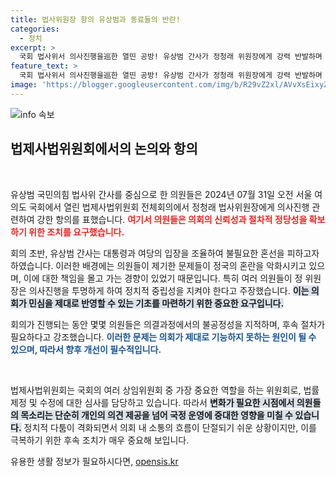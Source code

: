 ```yaml
---
title: 법사위원장 항의 유상범과 동료들의 반란!
categories:
  - 정치
excerpt: >
  국회 법사위서 의사진행을巡한 열띤 공방! 유상범 간사가 정청래 위원장에게 강력 반발하며 국회의 긴장이 고조되고 있다. 클릭해 그 속내를 확인하세요!
feature_text: >
  국회 법사위서 의사진행을巡한 열띤 공방! 유상범 간사가 정청래 위원장에게 강력 반발하며 국회의 긴장이 고조되고 있다. 클릭해 그 속내를 확인하세요!
image: 'https://blogger.googleusercontent.com/img/b/R29vZ2xl/AVvXsEixyZcFfHzMRdzZMjFBmAUKJYCLCGyLL1o632UiGVXcaFdKo_bkvkuCioo0uUKlGfBVcT3P84aROyZIXSBEx3Aw5nCQ3pTgDom1WDC4m8eifvWiAmWEEVb4x6G_l8C0QH225ldMjyaFvpxGEBGNO37VmDTDMHGhJPq73UglMfDca1-0aw/s1600/blogspot.png'
---
```


<p><img src="https://blogger.googleusercontent.com/img/b/R29vZ2xl/AVvXsEixyZcFfHzMRdzZMjFBmAUKJYCLCGyLL1o632UiGVXcaFdKo_bkvkuCioo0uUKlGfBVcT3P84aROyZIXSBEx3Aw5nCQ3pTgDom1WDC4m8eifvWiAmWEEVb4x6G_l8C0QH225ldMjyaFvpxGEBGNO37VmDTDMHGhJPq73UglMfDca1-0aw/s1600/blogspot.png" alt="info 속보" /></p>

<h2 data-ke-size="size26">법제사법위원회에서의 논의와 항의</h2>

<p data-ke-size="size16">&nbsp;</p> 

<p>유상범 국민의힘 법사위 간사를 중심으로 한 의원들은 2024년 07월 31일 오전 서울 여의도 국회에서 열린 법제사법위원회 전체회의에서 정청래 법사위원장에게 의사진행 관련하여 강한 항의를 표했습니다. <b><span style="color: #ee2323;">여기서 의원들은 의회의 신뢰성과 절차적 정당성을 확보하기 위한 조치를 요구했습니다.</span></b> </p>

<p>회의 초반, 유상범 간사는 대통령과 여당의 입장을 조율하여 불필요한 혼선을 피하고자 하였습니다. 이러한 배경에는 의원들이 제기한 문제들이 정국의 혼란을 악화시키고 있으며, 이에 대한 책임을 몰고 가는 경향이 있었기 때문입니다. 특히 여러 의원들이 정 위원장은 의사진행을 투명하게 하여 정치적 중립성을 지켜야 한다고 주장했습니다. <b><span style="background-color: #21538527;">이는 의회가 민심을 제대로 반영할 수 있는 기초를 마련하기 위한 중요한 요구입니다.</span></b></p>

<p>회의가 진행되는 동안 몇몇 의원들은 의결과정에서의 불공정성을 지적하며, 후속 절차가 필요하다고 강조했습니다. <b><span style="color: #1a5490;">이러한 문제는 의회가 제대로 기능하지 못하는 원인이 될 수 있으며, 따라서 향후 개선이 필수적입니다.</span></b></p>

<p data-ke-size="size16">&nbsp;</p> 

<p>법제사법위원회는 국회의 여러 상임위원회 중 가장 중요한 역할을 하는 위원회로, 법률 제정 및 수정에 대한 심사를 담당하고 있습니다. 따라서 <b><span style="background-color: #21538527;">변화가 필요한 시점에서 의원들의 목소리는 단순히 개인의 의견 제공을 넘어 국정 운영에 중대한 영향을 미칠 수 있습니다.</span></b> 정치적 다툼이 격화되면서 의회 내 소통의 흐름이 단절되기 쉬운 상황이지만, 이를 극복하기 위한 후속 조치가 매우 중요해 보입니다.</p>

<!-- 계속 이어지는 내용이라면, 다른 주제로 이어지거나 더 많은 정보를 추가하여 2500자 이상의 글을 계속 작성할 수 있습니다. -->
유용한 생활 정보가 필요하시다면, <a href="https://opensis.kr" rel="dofollow">opensis.kr</a>


